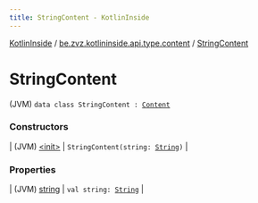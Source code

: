 ```yaml
---
title: StringContent - KotlinInside
---
```


[KotlinInside](../../index.html) / [be.zvz.kotlininside.api.type.content](../index.html) / [StringContent](./index.html)

# StringContent

(JVM) `data class StringContent : `[`Content`](../-content.html)

### Constructors

| (JVM) [&lt;init&gt;](-init-.html) | `StringContent(string: `[`String`](https://kotlinlang.org/api/latest/jvm/stdlib/kotlin/-string/index.html)`)` |

### Properties

| (JVM) [string](string.html) | `val string: `[`String`](https://kotlinlang.org/api/latest/jvm/stdlib/kotlin/-string/index.html) |

